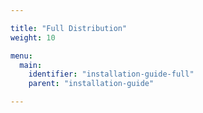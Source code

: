 ```yaml
---

title: "Full Distribution"
weight: 10

menu:
  main:
    identifier: "installation-guide-full"
    parent: "installation-guide"

---
```


